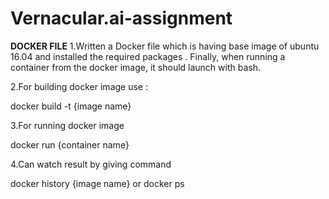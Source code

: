 # Vernacular.ai-assignment

**DOCKER FILE**
1.Written a Docker file which is having base image of ubuntu 16.04 and installed the required packages . Finally, when running a container from the docker image, it should launch with bash.

2.For building docker image use :

docker build -t {image name}

3.For running docker image 

docker run {container name}

4.Can watch result by giving command

docker history {image name} or docker ps 
 
